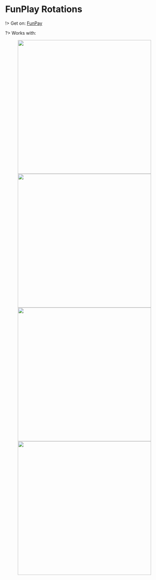 # FunPlay Rotations


!> Get on: <a href="//funpay.com/users/350736/">FunPay</a>

?> Works with: 

<p align="center">
<img src="https://i.imgur.com/IeuKp8d.png" width="425"/> <img src="https://i.imgur.com/XuoD7Sj.png" width="425"/> 
  <img src="https://i.imgur.com/TniYJN9.png" width="425"/> <img src="https://i.imgur.com/mEGyHXz.png" width="425"/> 

  
</p>
